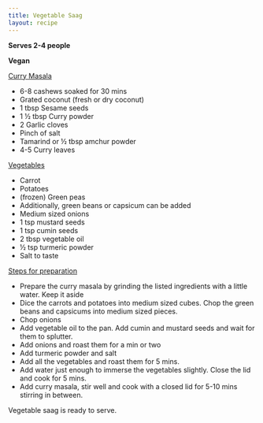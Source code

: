 ```yaml
---
title: Vegetable Saag
layout: recipe
---
```


**Serves 2-4 people**

**Vegan**

<span style="text-decoration:underline;">Curry Masala</span>

* 6-8 cashews soaked for 30 mins
* Grated coconut (fresh or dry coconut)
* 1 tbsp Sesame seeds
* 1 ½ tbsp Curry powder 
* 2 Garlic cloves
* Pinch of salt
* Tamarind or ½ tbsp amchur powder
* 4-5 Curry leaves 

<span style="text-decoration:underline;">Vegetables</span>

* Carrot
* Potatoes
* (frozen) Green peas
* Additionally, green beans or capsicum can be added
* Medium sized onions
* 1 tsp mustard seeds
* 1 tsp cumin seeds
* 2 tbsp vegetable oil 
* ½ tsp turmeric powder
* Salt to taste 

<span style="text-decoration:underline;">Steps for preparation</span>

* Prepare the curry masala by grinding the listed ingredients with a little water. Keep it aside
* Dice the carrots and potatoes into medium sized cubes. Chop the green beans and capsicums into medium sized pieces.
* Chop onions
* Add vegetable oil to the pan. Add cumin and mustard seeds and wait for them to splutter.
* Add onions and roast them for a min or two
* Add turmeric powder and salt
* Add all the vegetables and roast them for 5 mins.
* Add water just enough to immerse the vegetables slightly. Close the lid and cook for 5 mins.
* Add curry masala, stir well and cook with a closed lid for 5-10 mins stirring in between.

Vegetable saag is ready to serve.
